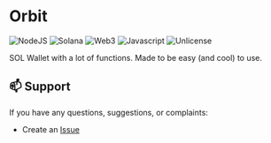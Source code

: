 # Orbit
![NodeJS](https://img.shields.io/badge/node.js-6DA55F?style=for-the-badge&logo=node.js&logoColor=white)
![Solana](https://img.shields.io/badge/Solana-000?style=for-the-badge&logo=Solana&logoColor=9945FF)
![Web3](https://img.shields.io/badge/web3%20js-F16822?style=for-the-badge&logo=web3.js&logoColor=white)
![Javascript](https://img.shields.io/badge/JavaScript-323330?style=for-the-badge&logo=javascript&logoColor=F7DF1E)
![Unlicense](https://img.shields.io/badge/Unlicense-green?style=for-the-badge&logo=unlicense&logoColor=white)


SOL Wallet with a lot of functions. Made to be easy (and cool) to use.

## 📫 Support
If you have any questions, suggestions, or complaints:
- Create an [Issue](https://github.com/matheuscursino/Orbit/issues)
